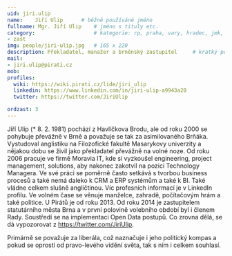 ```yaml
---
uid: jiri.ulip
name:    Jiří Ulip  	# běžně používáné jméno
fullname: Mgr. Jiří Ulip  	# jméno s tituly etc.
category:                 	# kategorie: rp, praha, vary, hradec, jmk, senat
- zast
img: people/jiri-ulip.jpg   # 165 x 220
description: Překladatel, manažer a brněnský zastupitel  	# kratký popis, max 160 znaků
mail:
- jiri.ulip@pirati.cz
mob:			  
profiles:       
  wiki: https://wiki.pirati.cz/lide/jiri_ulip
  linkedin: https://www.linkedin.com/in/jiri-ulip-a9943a20
  twitter: https://twitter.com/JiriUlip

ordzast: 3
---
```


Jiří Ulip (* 8. 2. 1981) pochází z Havlíčkova Brodu, ale od roku 2000 se pohybuje převážně v Brně a považuje se tak za asimilovaného Brňáka. Vystudoval anglistiku na Filozofické fakultě Masarykovy univerzity a nějakou dobu se živil jako překladatel převážně na volné noze.
Od roku 2006 pracuje ve firmě Moravia IT, kde si vyzkoušel engineering, project management, solutions, aby nakonec zakotvil na pozici Technology Managera. Ve své práci se poměrně často setkává s tvorbou business procesů a také nemá daleko k CRM a ERP systémům a také k BI. Také vládne celkem slušně angličtinou. Víc profesních informací je v LinkedIn profilu.
Ve volném čase se věnuje manželce, zahradě, počítačovým hrám a také politice. U Pirátů je od roku 2013. Od roku 2014 je zastupitelem statutárního města Brna a v první polovině volebního období byl i členem Rady. Soustředí se na implementaci Open Data postupů. Co zrovna dělá, se dá vypozorovat z https://twitter.com/JiriUlip.

Primárně se považuje za liberála, což naznačuje i jeho politický kompas a pokud se oprostí od pravo-levého vidění světa, tak s ním i celkem souhlasí.
